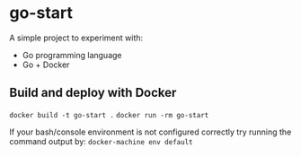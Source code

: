# go-start
A simple project to experiment with:
 - Go programming language
 - Go + Docker

## Build and deploy with Docker
`docker build -t go-start .`
`docker run -rm go-start`

If your bash/console environment is not configured correctly try running the command output by:
`docker-machine env default`


